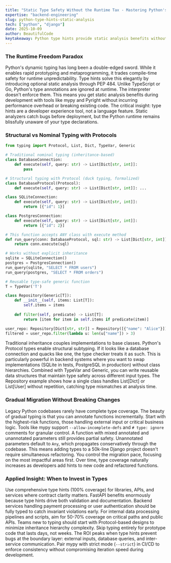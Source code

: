 ```yaml
---
title: "Static Type Safety Without the Runtime Tax - Mastering Python's Optional Type System"
expertise: "backend-engineering"
slug: python-type-hints-static-analysis
tech: ["python", "django"]
date: 2025-10-09
author: BeautifulCode
keytakeaway: Python type hints provide static analysis benefits without runtime overhead, enabling structural typing through Protocols and generic safety through TypeVar, all while supporting gradual adoption in existing codebases.
---
```


### The Runtime Freedom Paradox

Python's dynamic typing has long been a double-edged sword. While it enables rapid prototyping and metaprogramming, it trades compile-time safety for runtime unpredictability. Type hints solve this elegantly by introducing optional static analysis through PEP 484. Unlike TypeScript or Go, Python's type annotations are ignored at runtime. The interpreter doesn't enforce them. This means you get static analysis benefits during development with tools like mypy and Pyright without incurring performance overhead or breaking existing code. The critical insight: type hints are a developer experience tool, not a language feature. Static analyzers catch bugs before deployment, but the Python runtime remains blissfully unaware of your type declarations.

### Structural vs Nominal Typing with Protocols

```python
from typing import Protocol, List, Dict, TypeVar, Generic

# Traditional nominal typing (inheritance-based)
class DatabaseConnection:
    def execute(self, query: str) -> List[Dict[str, int]]:
        pass

# Structural typing with Protocol (duck typing, formalized)
class DatabaseProtocol(Protocol):
    def execute(self, query: str) -> List[Dict[str, int]]: ...

class SQLiteConnection:
    def execute(self, query: str) -> List[Dict[str, int]]:
        return [{"id": 1}]

class PostgresConnection:
    def execute(self, query: str) -> List[Dict[str, int]]:
        return [{"id": 2}]

# This function accepts ANY class with execute method
def run_query(conn: DatabaseProtocol, sql: str) -> List[Dict[str, int]]:
    return conn.execute(sql)

# Works without explicit inheritance
sqlite = SQLiteConnection()
postgres = PostgresConnection()
run_query(sqlite, "SELECT * FROM users")
run_query(postgres, "SELECT * FROM orders")

# Reusable type-safe generic function
T = TypeVar('T')

class Repository(Generic[T]):
    def __init__(self, items: List[T]):
        self.items = items
    
    def filter(self, predicate) -> List[T]:
        return [item for item in self.items if predicate(item)]

user_repo: Repository[Dict[str, str]] = Repository([{"name": "Alice"}])
filtered = user_repo.filter(lambda u: len(u["name"]) > 3)
```

Traditional inheritance couples implementations to base classes. Python's Protocol types enable structural subtyping. If it looks like a database connection and quacks like one, the type checker treats it as such. This is particularly powerful in backend systems where you want to swap implementations (SQLite in tests, PostgreSQL in production) without class hierarchies. Combined with TypeVar and Generic, you can write reusable data structures that maintain type safety across different input types. The Repository example shows how a single class handles List[Dict] or List[User] without repetition, catching type mismatches at analysis time.

### Gradual Migration Without Breaking Changes

Legacy Python codebases rarely have complete type coverage. The beauty of gradual typing is that you can annotate functions incrementally. Start with the highest-risk functions, those handling external input or critical business logic. Tools like mypy support `--allow-incomplete-defs` and `# type: ignore` comments for granular control. A function with mixed annotated and unannotated parameters still provides partial safety. Unannotated parameters default to `Any`, which propagates conservatively through the codebase. This means adding types to a 50k-line Django project doesn't require simultaneous refactoring. You control the migration pace, focusing on the most impactful areas first. Over time, type coverage naturally increases as developers add hints to new code and refactored functions.

### Applied Insight: When to Invest in Types

Use comprehensive type hints (100% coverage) for libraries, APIs, and services where contract clarity matters. FastAPI benefits enormously because type hints drive both validation and documentation. Backend services handling payment processing or user authentication should be fully typed to catch invariant violations early. For internal data processing pipelines and scripts, aim for 50-70% coverage on critical paths and public APIs. Teams new to typing should start with Protocol-based designs to minimize inheritance hierarchy complexity. Skip typing entirely for prototype code that lasts days, not weeks. The ROI peaks when type hints prevent bugs at the boundary layer: external inputs, database queries, and inter-service communication. Pair mypy with strict mode (`--strict`) in CI/CD to enforce consistency without compromising iteration speed during development.